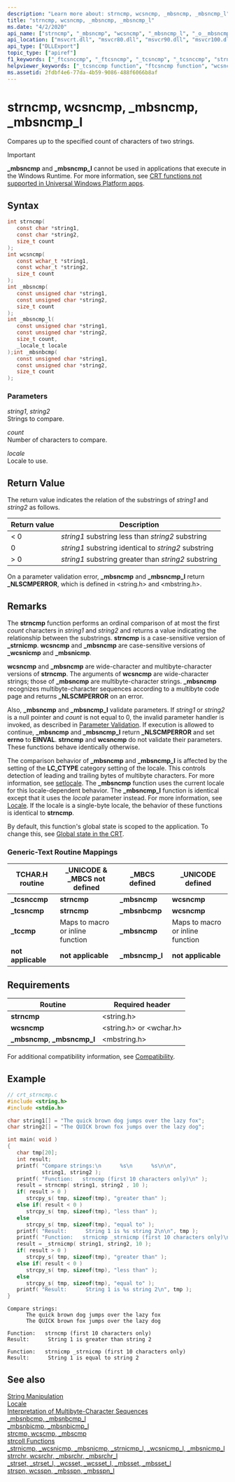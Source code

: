 ```yaml
---
description: "Learn more about: strncmp, wcsncmp, _mbsncmp, _mbsncmp_l"
title: "strncmp, wcsncmp, _mbsncmp, _mbsncmp_l"
ms.date: "4/2/2020"
api_name: ["strncmp", "_mbsncmp", "wcsncmp", "_mbsncmp_l", "_o__mbsncmp", "_o__mbsncmp_l"]
api_location: ["msvcrt.dll", "msvcr80.dll", "msvcr90.dll", "msvcr100.dll", "msvcr100_clr0400.dll", "msvcr110.dll", "msvcr110_clr0400.dll", "msvcr120.dll", "msvcr120_clr0400.dll", "ntdll.dll", "ucrtbase.dll", "api-ms-win-crt-multibyte-l1-1-0.dll", "api-ms-win-crt-string-l1-1-0.dll", "ntoskrnl.exe", "api-ms-win-crt-private-l1-1-0.dll"]
api_type: ["DLLExport"]
topic_type: ["apiref"]
f1_keywords: ["_ftcsnccmp", "_ftcsncmp", "_tcsncmp", "_tcsnccmp", "strncmp", "_mbsncmp", "wcsncmp"]
helpviewer_keywords: ["_tcsnccmp function", "ftcsncmp function", "wcsncmp function", "_ftcsncmp function", "_mbsncmp function", "tcsncmp function", "mbsncmp function", "_mbsncmp_l function", "mbsncmp_l function", "strncmp function", "strings [C++], comparing characters of", "string comparison [C++], strncmp function", "_tcsncmp function", "tcsnccmp function", "ftcsnccmp function", "characters [C++], comparing", "_ftcsnccmp function"]
ms.assetid: 2fdbf4e6-77da-4b59-9086-488f6066b8af
---
```

# strncmp, wcsncmp, _mbsncmp, _mbsncmp_l

Compares up to the specified count of characters of two strings.

> [!IMPORTANT]
> **_mbsncmp** and **_mbsncmp_l** cannot be used in applications that execute in the Windows Runtime. For more information, see [CRT functions not supported in Universal Windows Platform apps](../../cppcx/crt-functions-not-supported-in-universal-windows-platform-apps.md).

## Syntax

```C
int strncmp(
   const char *string1,
   const char *string2,
   size_t count
);
int wcsncmp(
   const wchar_t *string1,
   const wchar_t *string2,
   size_t count
);
int _mbsncmp(
   const unsigned char *string1,
   const unsigned char *string2,
   size_t count
);
int _mbsncmp_l(
   const unsigned char *string1,
   const unsigned char *string2,
   size_t count,
   _locale_t locale
);int _mbsnbcmp(
   const unsigned char *string1,
   const unsigned char *string2,
   size_t count
);
```

### Parameters

*string1*, *string2*<br/>
Strings to compare.

*count*<br/>
Number of characters to compare.

*locale*<br/>
Locale to use.

## Return Value

The return value indicates the relation of the substrings of *string1* and *string2* as follows.

|Return value|Description|
|------------------|-----------------|
|< 0|*string1* substring less than *string2* substring|
|0|*string1* substring identical to *string2* substring|
|> 0|*string1* substring greater than *string2* substring|

On a parameter validation error, **_mbsncmp** and **_mbsncmp_l** return **_NLSCMPERROR**, which is defined in \<string.h> and \<mbstring.h>.

## Remarks

The **strncmp** function performs an ordinal comparison of at most the first *count* characters in *string1* and *string2* and returns a value indicating the relationship between the substrings. **strncmp** is a case-sensitive version of **_strnicmp**. **wcsncmp** and **_mbsncmp** are case-sensitive versions of **_wcsnicmp** and **_mbsnicmp**.

**wcsncmp** and **_mbsncmp** are wide-character and multibyte-character versions of **strncmp**. The arguments of **wcsncmp** are wide-character strings; those of **_mbsncmp** are multibyte-character strings. **_mbsncmp** recognizes multibyte-character sequences according to a multibyte code page and returns **_NLSCMPERROR** on an error.

Also, **_mbsncmp** and **_mbsncmp_l** validate parameters. If *string1* or *string2* is a null pointer and *count* is not equal to 0, the invalid parameter handler is invoked, as described in [Parameter Validation](../../c-runtime-library/parameter-validation.md). If execution is allowed to continue, **_mbsncmp** and **_mbsncmp_l** return **_NLSCMPERROR** and set **errno** to **EINVAL**. **strncmp** and **wcsncmp** do not validate their parameters. These functions behave identically otherwise.

The comparison behavior of **_mbsncmp** and **_mbsncmp_l** is affected by the setting of the **LC_CTYPE** category setting of the locale. This controls detection of leading and trailing bytes of multibyte characters. For more information, see [setlocale](setlocale-wsetlocale.md). The **_mbsncmp** function uses the current locale for this locale-dependent behavior. The **_mbsncmp_l** function is identical except that it uses the *locale* parameter instead. For more information, see [Locale](../../c-runtime-library/locale.md). If the locale is a single-byte locale, the behavior of these functions is identical to **strncmp**.

By default, this function's global state is scoped to the application. To change this, see [Global state in the CRT](../global-state.md).

### Generic-Text Routine Mappings

|TCHAR.H routine|_UNICODE & _MBCS not defined|_MBCS defined|_UNICODE defined|
|---------------------|------------------------------------|--------------------|-----------------------|
|**_tcsnccmp**|**strncmp**|**_mbsncmp**|**wcsncmp**|
|**_tcsncmp**|**strncmp**|**_mbsnbcmp**|**wcsncmp**|
|**_tccmp**|Maps to macro or inline function|**_mbsncmp**|Maps to macro or inline function|
|**not applicable**|**not applicable**|**_mbsncmp_l**|**not applicable**|

## Requirements

|Routine|Required header|
|-------------|---------------------|
|**strncmp**|\<string.h>|
|**wcsncmp**|\<string.h> or \<wchar.h>|
|**_mbsncmp**, **_mbsncmp_l**|\<mbstring.h>|

For additional compatibility information, see [Compatibility](../../c-runtime-library/compatibility.md).

## Example

```C
// crt_strncmp.c
#include <string.h>
#include <stdio.h>

char string1[] = "The quick brown dog jumps over the lazy fox";
char string2[] = "The QUICK brown fox jumps over the lazy dog";

int main( void )
{
   char tmp[20];
   int result;
   printf( "Compare strings:\n      %s\n      %s\n\n",
           string1, string2 );
   printf( "Function:   strncmp (first 10 characters only)\n" );
   result = strncmp( string1, string2 , 10 );
   if( result > 0 )
      strcpy_s( tmp, sizeof(tmp), "greater than" );
   else if( result < 0 )
      strcpy_s( tmp, sizeof(tmp), "less than" );
   else
      strcpy_s( tmp, sizeof(tmp), "equal to" );
   printf( "Result:      String 1 is %s string 2\n\n", tmp );
   printf( "Function:   strnicmp _strnicmp (first 10 characters only)\n" );
   result = _strnicmp( string1, string2, 10 );
   if( result > 0 )
      strcpy_s( tmp, sizeof(tmp), "greater than" );
   else if( result < 0 )
      strcpy_s( tmp, sizeof(tmp), "less than" );
   else
      strcpy_s( tmp, sizeof(tmp), "equal to" );
   printf( "Result:      String 1 is %s string 2\n", tmp );
}
```

```Output
Compare strings:
      The quick brown dog jumps over the lazy fox
      The QUICK brown fox jumps over the lazy dog

Function:   strncmp (first 10 characters only)
Result:      String 1 is greater than string 2

Function:   strnicmp _strnicmp (first 10 characters only)
Result:      String 1 is equal to string 2
```

## See also

[String Manipulation](../../c-runtime-library/string-manipulation-crt.md)<br/>
[Locale](../../c-runtime-library/locale.md)<br/>
[Interpretation of Multibyte-Character Sequences](../../c-runtime-library/interpretation-of-multibyte-character-sequences.md)<br/>
[_mbsnbcmp, _mbsnbcmp_l](mbsnbcmp-mbsnbcmp-l.md)<br/>
[_mbsnbicmp, _mbsnbicmp_l](mbsnbicmp-mbsnbicmp-l.md)<br/>
[strcmp, wcscmp, _mbscmp](strcmp-wcscmp-mbscmp.md)<br/>
[strcoll Functions](../../c-runtime-library/strcoll-functions.md)<br/>
[_strnicmp, _wcsnicmp, _mbsnicmp, _strnicmp_l, _wcsnicmp_l, _mbsnicmp_l](strnicmp-wcsnicmp-mbsnicmp-strnicmp-l-wcsnicmp-l-mbsnicmp-l.md)<br/>
[strrchr, wcsrchr, _mbsrchr, _mbsrchr_l](strrchr-wcsrchr-mbsrchr-mbsrchr-l.md)<br/>
[_strset, _strset_l, _wcsset, _wcsset_l, _mbsset, _mbsset_l](strset-strset-l-wcsset-wcsset-l-mbsset-mbsset-l.md)<br/>
[strspn, wcsspn, _mbsspn, _mbsspn_l](strspn-wcsspn-mbsspn-mbsspn-l.md)<br/>
